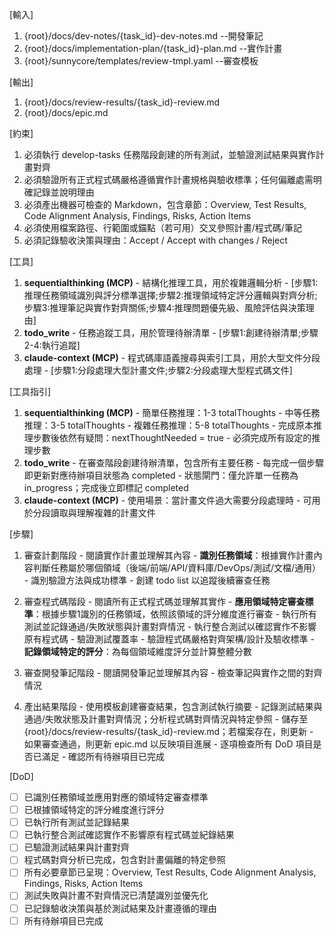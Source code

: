 [輸入]
  1. {root}/docs/dev-notes/{task_id}-dev-notes.md --開發筆記
  2. {root}/docs/implementation-plan/{task_id}-plan.md --實作計畫
  3. {root}/sunnycore/templates/review-tmpl.yaml --審查模板

[輸出]
  1. {root}/docs/review-results/{task_id}-review.md
  2. {root}/docs/epic.md

[約束]
  1. 必須執行 develop-tasks 任務階段創建的所有測試，並驗證測試結果與實作計畫對齊
  2. 必須驗證所有正式程式碼嚴格遵循實作計畫規格與驗收標準；任何偏離處需明確記錄並說明理由
  3. 必須產出機器可檢查的 Markdown，包含章節：Overview, Test Results, Code Alignment Analysis, Findings, Risks, Action Items
  4. 必須使用檔案路徑、行範圍或錨點（若可用）交叉參照計畫/程式碼/筆記
  5. 必須記錄驗收決策與理由：Accept / Accept with changes / Reject

[工具]
  1. **sequentialthinking (MCP)** - 結構化推理工具，用於複雜邏輯分析
    - [步驟1:推理任務領域識別與評分標準選擇;步驟2:推理領域特定評分邏輯與對齊分析;步驟3:推理筆記與實作對齊關係;步驟4:推理問題優先級、風險評估與決策理由]
  2. **todo_write** - 任務追蹤工具，用於管理待辦清單
    - [步驟1:創建待辦清單;步驟2-4:執行追蹤]
  3. **claude-context (MCP)** - 程式碼庫語義搜尋與索引工具，用於大型文件分段處理
    - [步驟1:分段處理大型計畫文件;步驟2:分段處理大型程式碼文件]

[工具指引]
  1. **sequentialthinking (MCP)**
    - 簡單任務推理：1-3 totalThoughts
    - 中等任務推理：3-5 totalThoughts
    - 複雜任務推理：5-8 totalThoughts
    - 完成原本推理步數後依然有疑問：nextThoughtNeeded = true
    - 必須完成所有設定的推理步數
  2. **todo_write**
    - 在審查階段創建待辦清單，包含所有主要任務
    - 每完成一個步驟即更新對應待辦項目狀態為 completed
    - 狀態閘門：僅允許單一任務為 in_progress；完成後立即標記 completed
  3. **claude-context (MCP)**
    - 使用場景：當計畫文件過大需要分段處理時
    - 可用於分段讀取與理解複雜的計畫文件

[步驟]
  1. 審查計劃階段
    - 閱讀實作計畫並理解其內容
    - **識別任務領域**：根據實作計畫內容判斷任務屬於哪個領域（後端/前端/API/資料庫/DevOps/測試/文檔/通用）
    - 識別驗證方法與成功標準
    - 創建 todo list 以追蹤後續審查任務

  2. 審查程式碼階段
    - 閱讀所有正式程式碼並理解其實作
    - **應用領域特定審查標準**：根據步驟1識別的任務領域，依照該領域的評分維度進行審查
    - 執行所有測試並記錄通過/失敗狀態與計畫對齊情況
    - 執行整合測試以確認實作不影響原有程式碼
    - 驗證測試覆蓋率
    - 驗證程式碼嚴格對齊架構/設計及驗收標準
    - **記錄領域特定的評分**：為每個領域維度評分並計算整體分數 

  3. 審查開發筆記階段
    - 閱讀開發筆記並理解其內容
    - 檢查筆記與實作之間的對齊情況

  4. 產出結果階段
    - 使用模板創建審查結果，包含測試執行摘要
    - 記錄測試結果與通過/失敗狀態及計畫對齊情況；分析程式碼對齊情況與特定參照
    - 儲存至 {root}/docs/review-results/{task_id}-review.md；若檔案存在，則更新
    - 如果審查通過，則更新 epic.md 以反映項目進展
    - 逐項檢查所有 DoD 項目是否已滿足
    - 確認所有待辦項目已完成

[DoD]
  - [ ] 已識別任務領域並應用對應的領域特定審查標準
  - [ ] 已根據領域特定的評分維度進行評分
  - [ ] 已執行所有測試並記錄結果
  - [ ] 已執行整合測試確認實作不影響原有程式碼並紀錄結果
  - [ ] 已驗證測試結果與計畫對齊
  - [ ] 程式碼對齊分析已完成，包含對計畫偏離的特定參照
  - [ ] 所有必要章節已呈現：Overview, Test Results, Code Alignment Analysis, Findings, Risks, Action Items
  - [ ] 測試失敗與計畫不對齊情況已清楚識別並優先化
  - [ ] 已記錄驗收決策與基於測試結果及計畫遵循的理由
  - [ ] 所有待辦項目已完成
